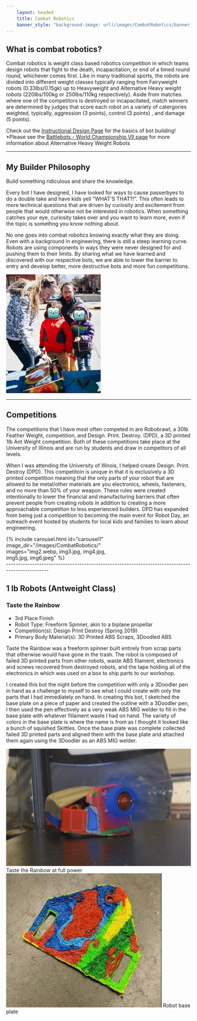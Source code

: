 ```yaml
---
    layout: headed
    title: Combat Robotics
    banner_style: "background-image: url(/images/CombatRobotics/banner_image.jpg);"
---
```


## What is combat robotics?

Combat robotics is weight class based robotics competition in which teams design robots that fight to the death, incapacitation, or end of a timed round round, whichever comes first. Like in many traditional sports, the robots are divided into different weight classes typically ranging from Fairyweight robots (0.33lbs/0.15gk) up to Heavyweight and Alternative Heavy weight robots (220lbs/100kg or 250lbs/110kg respectively). Aside from matches where one of the competitors is destroyed or incapacitated, match winners are determined by judges that score each robot on a variety of catergories weighted, typically, aggression (3 points), control (3 points) , and damage (5 points).

Check out the [Instructional Design Page](https://gennykorn.weebly.com/instructional-design.html) for the basics of bot building!
​
*Please see the [Battlebots - World Championship VII page](https://gennykorn.weebly.com/battlebots---world-championship-vii.html) for more information about Alternative Heavy Weight Robots

------------------------------------------------------------------------------------------------

<div class="container-fluid">
<div class="row">
<div class="col-8" style="padding-left: 0px;">
<h2> 
My Builder Philosophy
</h2>
<p>
Build something ridiculous and share the knowledge.
</p>
<p>
Every bot I have designed, I have looked for ways to cause passerbyes to do a double take and have kids yell "WHAT'S THAT?!". This often leads to more technical questions that are driven by curiosity and excitement from people that would otherwise not be interested in robotics. When something catches your eye, curiosity takes over and you want to learn more, even if the topic is somethng you know nothing about.
</p>
<p>
No one goes into combat robotics knowing exactly what they are doing. Even with a background in engineering, there is still a steep learning curve. Robots are using components in ways they were never designed for and pushing them to their limits. By sharing what we have learned and discovered with our respective bots, we are able to lower the barrier to entry and develop better, more destructive bots and more fun competitions.
</p>
</div>
<div class="col-4 vcenter"><img src="/images/CombatRobotics/img1.png"></div>
</div>
</div>

------------------------------------------------------------------------------------------------

## Competitions

The competitions that I have most often competed in are Robobrawl, a 30lb Feather Weight, competition, and Design. Print. Destroy. (DPD), a 3D printed 1lb Ant Weight competition. Both of these competitions take place at the University of Illinois and are run by students and draw in competitors of all levels.

When I was attending the University of Illinois, I helped create Design. Print. Destroy (DPD). This competitoin is unique in that it is exclusively a 3D printed competition meaning that the only parts of your robot that are allowed to be metal/other materials are you electronics, wheels, fasteners, and no more than 50% of your weapon. These rules were created intentionally to lower the financial and manufacturing barriers that often prevent people from creating robots in addition to creating a more approachable competition to less experienced builders. DPD has expanded from being just a competition to becoming the main event for Robot Day, an outreach event hosted by students for local kids and families to learn about engineering.
<div class="container" style="width: 300px; background-color: dark-gray">
{% include carousel.html id="carousel1" image_dir="/images/CombatRobotics/" images="img2.webp, img3.jpg, img4.jpg, img5.jpg, img6.jpeg" %}
</div>
------------------------------------------------------------------------------------------------

## 1 lb Robots (Antweight Class)

### Taste the Rainbow

* 3rd Place Finish
* Robot Type: Freeform Spinner, akin to a biplane propellar
* Competition(s): Design Print Destroy (Spring 2019)
* Primary Body Material(s): 3D Printed ABS Scraps, 3Doodled ABS

Taste the Rainbow was a freeform spinner built entirely from scrap parts that otherwise would have gone in the trash. The robot is composed of failed 3D printed parts from other robots, waste ABS filament, electronics and screws recovered from destroyed robots, and the tape holding all of the electronics in which was used on a box to ship parts to our workshop.

I created this bot the night before the competition with only a 3Doodler pen in hand as a challenge to myself to see what I could create with only the parts that I had immediately on hand. In creating this bot, I sketched the base plate on a piece of paper and created the outline with a 3Doodler pen, I then used the pen effectively as a very weak ABS MIG welder to fill in the base plate with whatever fillament waste I had on hand. The variety of colors in the base plate is where the name is from as I thought it looked like a bunch of squished Skittles. Once the base plate was complete collected failed 3D printed parts and aligned them with the base plate and attached them again using the 3Doodler as an ABS MIG welder. 

<div class="container-fluid" style="height: 300 px">
<div class="row">
<div class="col-4 vcenter">
    <img src="/images/CombatRobotics/img7.png">
    Taste the Rainbow at full power
</div>
<div class="col-4 vcenter">
    <img src="/images/CombatRobotics/img8.png">
    Robot base plate
</div>
</div>
</div>


